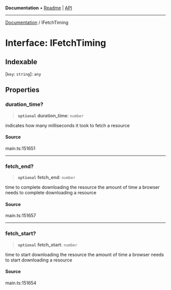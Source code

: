 **Documentation** • [Readme](../README.md) \| [API](../globals.md)

***

[Documentation](../README.md) / IFetchTiming

# Interface: IFetchTiming

## Indexable

 \[`key`: `string`\]: `any`

## Properties

### duration\_time?

> **`optional`** **duration\_time**: `number`

indicates how many milliseconds it took to fetch a resource

#### Source

main.ts:151651

***

### fetch\_end?

> **`optional`** **fetch\_end**: `number`

time to complete downloading the resource
the amount of time a browser needs to complete downloading a resource

#### Source

main.ts:151657

***

### fetch\_start?

> **`optional`** **fetch\_start**: `number`

time to start downloading the resource
the amount of time a browser needs to start downloading a resource

#### Source

main.ts:151654
